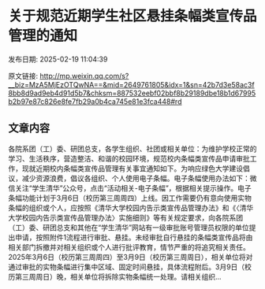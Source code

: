# 关于规范近期学生社区悬挂条幅类宣传品管理的通知

发布日期: 2025-02-19 11:04:39

原文链接: http://mp.weixin.qq.com/s?__biz=MzA5MjEzOTQwNA==&mid=2649761805&idx=1&sn=42b7d3e58ac3f8bb8d9ad9eb4d91d5b7&chksm=887532eebf02bbf8b29189dbe18b1d67995b2b97e87c826e8fe7fb29a0b4ca745e81e3fca448#rd

## 文章内容

各院系团（工）委、研团总支，各学生组织、社团或相关单位：为维护学校正常的学习、生活秩序，营造整洁、和谐的校园环境，规范校内条幅类宣传品申请审批工作，现就近期校内条幅类宣传品管理有关事宜通知如下。为响应绿色大学建设倡议，减少资源浪费，倡议各组织、个人使用电子条幅。电子条幅使用办法如下：微信关注“学生清华”公众号，点击“活动相关-电子条幅”，根据相关提示操作。电子条幅功能计划于3月6日（校历第三周周四）上线。因工作需要仍有意向使用实物条幅的组织或个人，应按照《清华大学校园内告示类宣传品管理办法》和《〈清华大学校园内告示类宣传品管理办法〉实施细则》等有关规定要求，向各院系团（工）委、研团总支和其他在“学生清华”网站有一级审批账号管理员权限的单位提出申请，按照附件1流程进行审批、悬挂。未经审批自行悬挂的条幅类宣传品将由相关部门拆撤并对相关组织或个人进行批评教育，情节严重的将追究相关责任。2025年3月6日（校历第三周周四）至3月9日（校历第三周周日），相关单位将对通过审批的实物条幅进行集中区域、固定时间悬挂，具体流程附后。3月9日（校历第三周周日）晚，相关单位将拆除实物条幅统一处理。请相关组织...